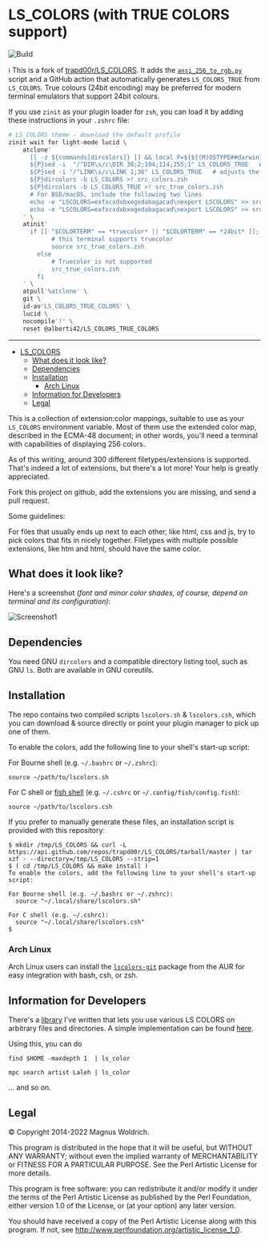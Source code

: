 # LS_COLORS (with TRUE COLORS support)

![Build](https://github.com/trapd00r/LS_COLORS/actions/workflows/build.yaml/badge.svg)

:information_source: This is a fork of [trapd00r/LS_COLORS](https://github.com/trapd00r/LS_COLORS). It adds the [`ansi_256_to_rgb.py`](https://github.com/alberti42/LS_COLORS_TRUE_COLORS/blob/master/ansi_256_to_rgb.py) script and a GitHub action that automatically generates `LS_COLORS_TRUE` from `LS_COLORS`. True colours (24bit encoding) may be preferred for modern terminal emulators that support 24bit colours.

If you use `zinit` as your plugin loader for `zsh`, you can load it by adding these instructions in your `.zshrc` file:

```zsh
# LS_COLORS theme - download the default profile
zinit wait for light-mode lucid \
    atclone'
      [[ -z ${commands[dircolors]} ]] && local P=${${(M)OSTYPE##darwin}:+g}
      ${P}sed -i  "/^DIR\s/c\DIR 38;2;104;114;255;1" LS_COLORS_TRUE   # adjusts the color of directories
      ${P}sed -i "/^LINK\s/c\LINK 1;36" LS_COLORS_TRUE   # adjusts the color of soft links (alternative -> TARGET)
      ${P}dircolors -b LS_COLORS >! src_colors.zsh
      ${P}dircolors -b LS_COLORS_TRUE >! src_true_colors.zsh
      # For BSD/macOS, include the following two lines
      echo -e "LSCOLORS=exfxcxdxbxegedabagacad\nexport LSCOLORS" >> src_colors.zsh
      echo -e "LSCOLORS=exfxcxdxbxegedabagacad\nexport LSCOLORS" >> src_true_colors.zsh
    ' \
    atinit'
      if [[ "$COLORTERM" == *truecolor* || "$COLORTERM" == *24bit* ]]; then
            # this terminal supports truecolor
            source src_true_colors.zsh
        else
            # Truecolor is not supported
            src_true_colors.zsh
        fi
    ' \
    atpull'%atclone' \
    git \
    id-as'LS_COLORS_TRUE_COLORS' \
    lucid \
    nocompile'!' \
    reset @alberti42/LS_COLORS_TRUE_COLORS
```

---

<!-- mdformat-toc start --slug=github --no-anchors --maxlevel=3 --minlevel=1 -->

- [LS_COLORS](#ls_colors)
  - [What does it look like?](#what-does-it-look-like)
  - [Dependencies](#dependencies)
  - [Installation](#installation)
    - [Arch Linux](#arch-linux)
  - [Information for Developers](#information-for-developers)
  - [Legal](#legal)

<!-- mdformat-toc end -->

This is a collection of extension:color mappings, suitable to use as your
`LS_COLORS` environment variable. Most of them use the extended color map,
described in the ECMA-48 document; in other words, you'll need a terminal
with capabilities of displaying 256 colors.

As of this writing, around 300 different filetypes/extensions is supported.
That's indeed a lot of extensions, but there's a lot more! Your help is greatly
appreciated.

Fork this project on github, add the extensions you are missing, and send a pull
request.

Some guidelines:

For files that usually ends up next to each other, like html, css and js,
try to pick colors that fits in nicely together. Filetypes with multiple
possible extensions, like htm and html, should have the same color.

## What does it look like?

Here's a screenshot _(font and minor color shades, of course, depend on terminal and its configuration)_:

![Screenshot1](docs/static/LS_COLORS.png)

## Dependencies

You need GNU `dircolors` and a compatible directory listing tool, such as GNU
`ls`. Both are available in GNU coreutils.

## Installation

The repo contains two compiled scripts `lscolors.sh` & `lscolors.csh`, which you can download & source directly or point your plugin manager to pick up one of them.

To enable the colors, add the following line to your shell's start-up script:

For Bourne shell (e.g. `~/.bashrc` or `~/.zshrc`):

```
source ~/path/to/lscolors.sh
```

For C shell or [fish shell](https://fishshell.com/) (e.g. `~/.cshrc` or `~/.config/fish/config.fish`):

```
source ~/path/to/lscolors.csh
```

If you prefer to manually generate these files, an installation script is provided with this repository:

```console
$ mkdir /tmp/LS_COLORS && curl -L https://api.github.com/repos/trapd00r/LS_COLORS/tarball/master | tar xzf - --directory=/tmp/LS_COLORS --strip=1
$ ( cd /tmp/LS_COLORS && make install )
To enable the colors, add the following line to your shell's start-up script:

For Bourne shell (e.g. ~/.bashrc or ~/.zshrc):
  source "~/.local/share/lscolors.sh"

For C shell (e.g. ~/.cshrc):
  source "~/.local/share/lscolors.csh"
$
```

### Arch Linux

Arch Linux users can install the [`lscolors-git`][3] package from the AUR for easy
integration with bash, csh, or zsh.

## Information for Developers

There's a [library][1] I've written that lets you use various LS COLORS on
arbitrary files and directories. A simple implementation can be found [here][2].

Using this, you can do

```shell
find $HOME -maxdepth 1  | ls_color

mpc search artist Laleh | ls_color
```

... and so on.

## Legal

© Copyright 2014-2022 Magnus Woldrich.

This program is distributed in the hope that it will be useful, but WITHOUT ANY
WARRANTY; without even the implied warranty of MERCHANTABILITY or FITNESS FOR A
PARTICULAR PURPOSE.  See the Perl Artistic License for more details.

This program is free software: you can redistribute it and/or modify it under
the terms of the Perl Artistic License as published by the Perl Foundation,
either version 1.0 of the License, or (at your option) any later version.

You should have received a copy of the Perl Artistic License along
with this program.  If not, see <http://www.perlfoundation.org/artistic_license_1_0>.

[1]: https://github.com/trapd00r/File-LsColor
[2]: https://github.com/trapd00r/File-LsColor/tree/master/bin
[3]: https://aur.archlinux.org/packages/lscolors-git
